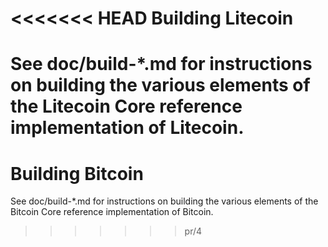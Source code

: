 <<<<<<< HEAD
Building Litecoin
================

See doc/build-*.md for instructions on building the various
elements of the Litecoin Core reference implementation of Litecoin.
=======
Building Bitcoin
================

See doc/build-*.md for instructions on building the various
elements of the Bitcoin Core reference implementation of Bitcoin.
>>>>>>> pr/4
